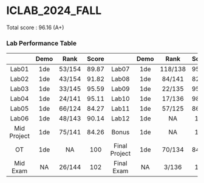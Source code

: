 # ICLAB_2024_FALL

 Total score : 96.16 (A+)
 
### **Lab Performance Table**

|               | Demo |   Rank   | Score  |            | Demo |   Rank   | Score  |
|:-------------:|:---------:|:--------:|:------:|:-------------:|:---------:|:--------:|:------:|
|    Lab01      |   1de     |  53/154  |  89.87 |    Lab07      |   1de     | 118/138  |  95.76 |
|    Lab02      |   1de     |  43/154  |  91.82 |    Lab08      |   1de     |  84/141  |  82.34 |
|    Lab03      |   1de     |  33/145  |  95.59 |    Lab09      |   1de     |  22/135  |  95.33 |
|    Lab04      |   1de     |  24/141  |  95.11 |    Lab10      |   1de     |  17/136  |  98.82 |
|    Lab05      |   1de     |  66/124  |  84.27 |    Lab11      |   1de     |  57/125  |  86.56 |
|    Lab06      |   1de     |  48/143  |  90.14 |    Lab12      |   1de     |    NA    |  100   |
| Mid Project   |   1de     |  75/141  |  84.26 |    Bonus      |   1de     |    NA    |  100   |
|      OT       |   1de     |    NA    |  100   | Final Project |   1de     |  70/134  |  84.55 |
|  Mid Exam     |   NA     |  26/144  |  102   |  Final Exam   |   NA     |   3/136  |  106   |
